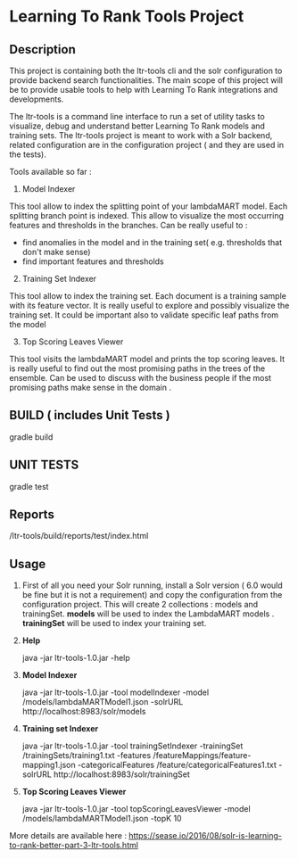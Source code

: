 # Learning To Rank Tools Project

## Description
This project is containing both the ltr-tools cli and the solr configuration to provide backend search functionalities.
The main scope of this project will be to provide usable tools to help with Learning To Rank integrations and developments.

The ltr-tools is a command line interface to run a set of utility tasks to visualize, debug and understand better Learning To Rank models and training sets.
The ltr-tools project is meant to work with a Solr backend, related configuration are in the configuration project ( and they are used in the tests).

Tools available so far :

1) Model Indexer

This tool allow to index the splitting point of your lambdaMART model.
Each splitting branch point is indexed.
This allow to visualize the most occurring features and thresholds in the branches.
Can be really useful to :
- find anomalies in the model and in the training set( e.g. thresholds that don't make sense)
- find important features and thresholds

2) Training Set Indexer

This tool allow to index the training set.
Each document is a training sample with its feature vector.
It is really useful to explore and possibly visualize the training set.
It could be important also to validate specific leaf paths from the model

3) Top Scoring Leaves Viewer

This tool visits the lambdaMART model and prints the top scoring leaves.
It is really useful to find out the most promising paths in the trees of the ensemble.
Can be used to discuss with the business people if the most promising paths make sense in the domain .

## BUILD ( includes Unit Tests )
gradle build

## UNIT TESTS
gradle test

## Reports
/ltr-tools/build/reports/test/index.html

## Usage 
1) First of all you need your Solr running, install a Solr version ( 6.0 would be fine but it is not a requirement)
   and copy the configuration from the configuration project.
   This will create 2 collections : models and trainingSet.
   **models** will be used to index the LambdaMART models .
   **trainingSet** will be used to index your training set.

2) **Help**

   java -jar ltr-tools-1.0.jar -help

3) **Model Indexer**

   java -jar ltr-tools-1.0.jar -tool modelIndexer -model /models/lambdaMARTModel1.json -solrURL http://localhost:8983/solr/models

4) **Training set Indexer**

   java -jar ltr-tools-1.0.jar -tool trainingSetIndexer -trainingSet /trainingSets/training1.txt -features /featureMappings/feature-mapping1.json -categoricalFeatures /feature/categoricalFeatures1.txt -solrURL http://localhost:8983/solr/trainingSet
   
5) **Top Scoring Leaves Viewer**

   java -jar ltr-tools-1.0.jar -tool topScoringLeavesViewer -model /models/lambdaMARTModel1.json -topK 10  

More details are available here : https://sease.io/2016/08/solr-is-learning-to-rank-better-part-3-ltr-tools.html
